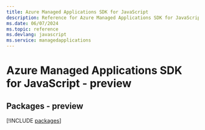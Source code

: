 ```yaml
---
title: Azure Managed Applications SDK for JavaScript
description: Reference for Azure Managed Applications SDK for JavaScript
ms.date: 06/07/2024
ms.topic: reference
ms.devlang: javascript
ms.service: managedapplications
---
```

# Azure Managed Applications SDK for JavaScript - preview
## Packages - preview
[!INCLUDE [packages](managed-applications-index.md)]